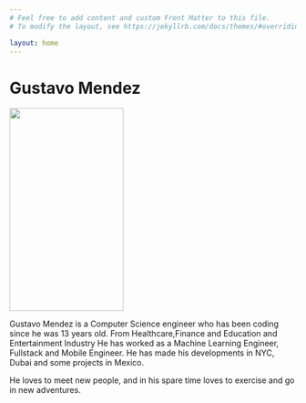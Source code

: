 ```yaml
---
# Feel free to add content and custom Front Matter to this file.
# To modify the layout, see https://jekyllrb.com/docs/themes/#overriding-theme-defaults

layout: home
---
```


<h1>Gustavo Mendez</h1>

<p><img width=200 height=356 src="../images/gus2531.JPG"/></p>

Gustavo Mendez is a Computer Science engineer who has been coding since he was 13 years old. From Healthcare,Finance and Education and Entertainment Industry He has worked as a Machine Learning Engineer, Fullstack and Mobile Engineer. He has made his developments in NYC, Dubai and some projects in Mexico. 

He loves to meet new people, and in his spare time loves to exercise and go in new adventures.